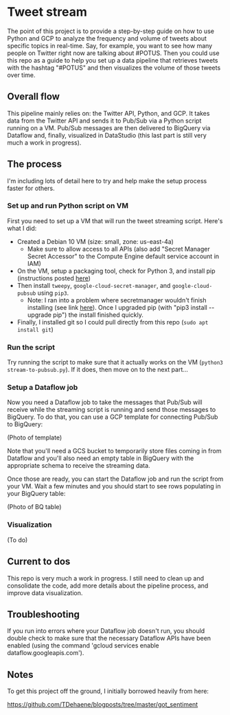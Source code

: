 # Tweet stream

The point of this project is to provide a step-by-step guide on how to use Python and GCP to analyze the frequency and volume of tweets about specific topics in real-time. Say, for example, you want to see how many people on Twitter right now are talking about #POTUS. Then you could use this repo as a guide to help you set up a data pipeline that retrieves tweets with the hashtag "#POTUS" and then visualizes the volume of those tweets over time.

## Overall flow

This pipeline mainly relies on: the Twitter API, Python, and GCP. It takes data from the Twitter API and sends it to Pub/Sub via a Python script running on a VM. Pub/Sub messages are then delivered to BigQuery via Dataflow and, finally, visualized in DataStudio (this last part is still very much a work in progress).

## The process

I'm including lots of detail here to try and help make the setup process faster for others.

### Set up and run Python script on VM

First you need to set up a VM that will run the tweet streaming script. Here's what I did:

* Created a Debian 10 VM (size: small, zone: us-east-4a)
	* Make sure to allow access to all APIs (also add "Secret Manager Secret Accessor" to the Compute Engine default service account in IAM)
* On the VM, setup a packaging tool, check for Python 3, and install pip (instructions posted [here](https://www.digitalocean.com/community/tutorials/how-to-install-python-3-and-set-up-a-programming-environment-on-debian-10))
* Then install `tweepy`, `google-cloud-secret-manager`, and `google-cloud-pubsub` using `pip3`.
	* Note: I ran into a problem where secretmanager wouldn't finish installing (see link [here](https://github.com/grpc/grpc/issues/22815)). Once I upgraded pip (with "pip3 install --upgrade pip") the install finished quickly.
* Finally, I installed git so I could pull directly from this repo (`sudo apt install git`)

### Run the script

Try running the script to make sure that it actually works on the VM (`python3 stream-to-pubsub.py`). If it does, then move on to the next part...

### Setup a Dataflow job

Now you need a Dataflow job to take the messages that Pub/Sub will receive while the streaming script is running and send those messages to BigQuery. To do that, you can use a GCP template for connecting Pub/Sub to BigQuery:

(Photo of template)

Note that you'll need a GCS bucket to temporarily store files coming in from Dataflow and you'll also need an empty table in BigQuery with the appropriate schema to receive the streaming data.

Once those are ready, you can start the Dataflow job and run the script from your VM. Wait a few minutes and you should start to see rows populating in your BigQuery table:

(Photo of BQ table)

### Visualization

(To do)

## Current to dos

This repo is very much a work in progress. I still need to clean up and consolidate the code, add more details about the pipeline process, and improve data visualization.

## Troubleshooting

If you run into errors where your Dataflow job doesn't run, you should double check to make sure that the necessary Dataflow APIs have been enabled (using the command 'gcloud services enable dataflow.googleapis.com').

## Notes

To get this project off the ground, I initially borrowed heavily from here:

https://github.com/TDehaene/blogposts/tree/master/got_sentiment